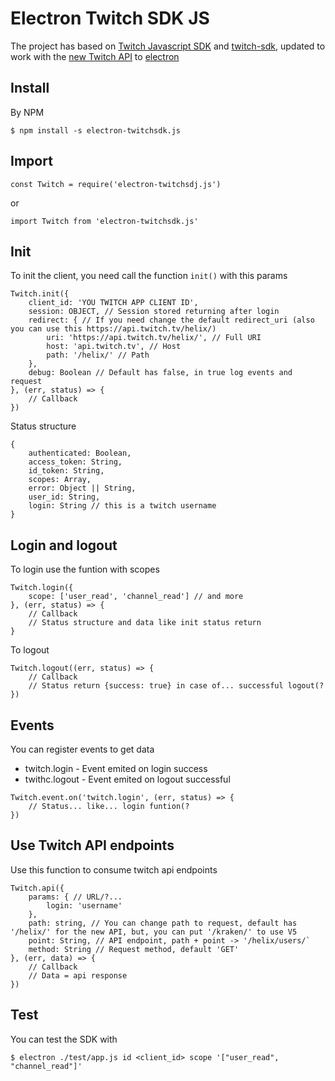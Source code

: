 # Electron Twitch SDK JS
The project has based on [Twitch Javascript SDK](https://github.com/justintv/twitch-js-sdk) and [twitch-sdk](https://www.npmjs.com/package/twitch-sdk), updated to work with the [new Twitch API](https://dev.twitch.tv/docs) to [electron](https://electron.io)

## Install
By NPM
```
$ npm install -s electron-twitchsdk.js
```
## Import
```
const Twitch = require('electron-twitchsdj.js')
```
or
```
import Twitch from 'electron-twitchsdk.js'
```

## Init
To init the client, you need call the function ``init()`` with this params
```
Twitch.init({
	client_id: 'YOU TWITCH APP CLIENT ID',
	session: OBJECT, // Session stored returning after login
	redirect: { // If you need change the default redirect_uri (also you can use this https://api.twitch.tv/helix/)
		uri: 'https://api.twitch.tv/helix/', // Full URI
		host: 'api.twitch.tv', // Host
		path: '/helix/' // Path
	},
	debug: Boolean // Default has false, in true log events and request
}, (err, status) => {
	// Callback	
})
```
Status structure
```
{
	authenticated: Boolean,
	access_token: String,
	id_token: String,
	scopes: Array,
	error: Object || String,
	user_id: String,
	login: String // this is a twitch username
}
```

## Login and logout
To login use the funtion with scopes
```
Twitch.login({
	scope: ['user_read', 'channel_read'] // and more
}, (err, status) => {
	// Callback
	// Status structure and data like init status return
}
```

To logout
```
Twitch.logout((err, status) => {
	// Callback
	// Status return {success: true} in case of... successful logout(?
})
```
## Events
You can register events to get data

 - twitch.login - Event emited on login success
 - twithc.logout - Event emited on logout successful
```
Twitch.event.on('twitch.login', (err, status) => {
	// Status... like... login funtion(?
})
```

## Use Twitch API endpoints
Use this function to consume twitch api endpoints
```
Twitch.api({
	params: { // URL/?...
		login: 'username' 
	},
	path: string, // You can change path to request, default has '/helix/' for the new API, but, you can put '/kraken/' to use V5
	point: String, // API endpoint, path + point -> '/helix/users/`
	method: String // Request method, default 'GET'
}, (err, data) => {
	// Callback
	// Data = api response
})
```

## Test
You can test the SDK with
```
$ electron ./test/app.js id <client_id> scope '["user_read", "channel_read"]'
```